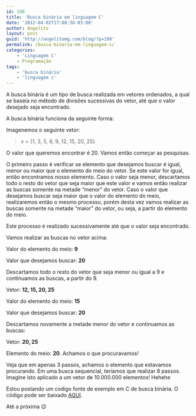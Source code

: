 ```yaml
---
id: 198
title: 'Busca binária em linguagem C'
date: '2012-04-02T17:08:36-03:00'
author: Angelito
layout: post
guid: 'http://angelitomg.com/blog/?p=198'
permalink: /busca-binaria-em-linguagem-c/
categories:
    - 'Linguagem C'
    - Programação
tags:
    - 'busca binária'
    - 'linguagem c'
---
```


A busca binária é um tipo de busca realizada em vetores ordenados, a qual se baseia no método de divisões sucessivas do vetor, até que o valor desejado seja encontrado.

A busca binária funciona da seguinte forma:

Imagenemos o seguinte vetor:

> v = {1, 3, 5, 6, 9, 12, 15, 20, 25}

O valor que queremos encontrar é 20. Vamos então começar as pesquisas.

O primeiro passo é verificar se elemento que desejamos buscar é igual, menor ou maior que o elemento do meio do vetor. Se este valor for igual, então encontramos nosso elemento. Caso o valor seja menor, descartamos todo o resto do vetor que seja maior que este valor e vamos então realizar as buscas somente na metade “menor” do vetor. Caso o valor que desejamos buscar seja maior que o valor do elemento do meio, realizaremos então o mesmo processo, porém desta vez vamos realizar as buscas somente na metade “maior” do vetor, ou seja, a partir do elemento do meio.

Este processo é realizado sucessivamente até que o valor seja encontrado.

Vamos realizar as buscas no vetor acima:

Valor do elemento do meio: **9**

Valor que desejamos buscar: **20**

Descartamos todo o resto do vetor que seja menor ou igual a 9 e continuamos as buscas, a partir do 9.

Vetor: **12, 15, 20, 25**

Valor do elemento do meio: **15**

Valor que desejamos buscar: **20**

Descartamos novamente a metade menor do vetor e continuamos as buscas:

Vetor: **20, 25**

Elemento do meio: **20**. Achamos o que procuravamos!

Veja que em apenas 3 passos, achamos o elemento que estavamos procurando. Em uma busca sequencial, teríamos que realizar 8 passos. Imagine isto aplicado a um vetor de 10.000.000 elementos! Hehehe

Estou postando um codigo fonte de exemplo em C de busca binária. O código pode ser baixado [AQUI](https://angelitomg.com/downloads/busca_binaria.c).

Até a próxima 😉